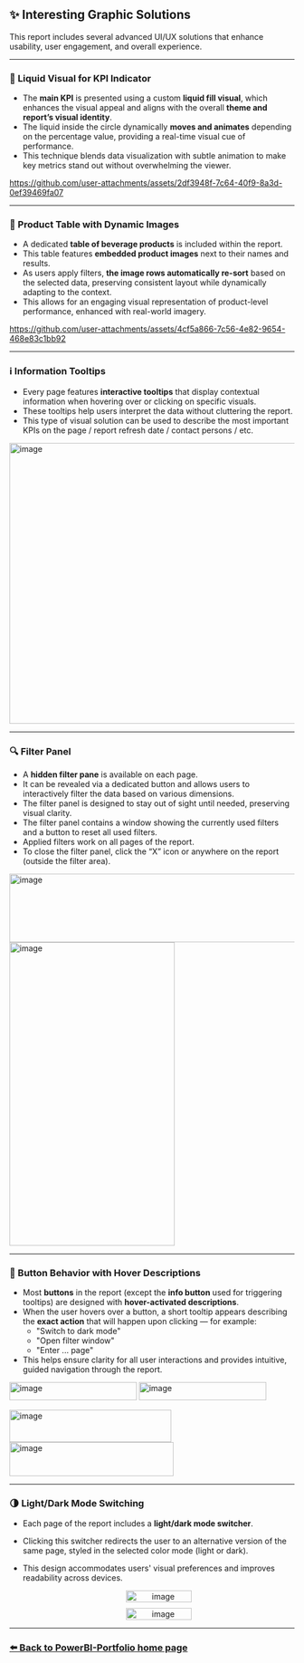 ## ✨ Interesting Graphic Solutions

This report includes several advanced UI/UX solutions that enhance usability, user engagement, and overall experience.

---
<h3>🌊 Liquid Visual for KPI Indicator</h3>

- The **main KPI** is presented using a custom **liquid fill visual**, which enhances the visual appeal and aligns with the overall **theme and report’s visual identity**.
- The liquid inside the circle dynamically **moves and animates** depending on the percentage value, providing a real-time visual cue of performance.
- This technique blends data visualization with subtle animation to make key metrics stand out without overwhelming the viewer.

https://github.com/user-attachments/assets/2df3948f-7c64-40f9-8a3d-0ef39469fa07

---

<h3>🧃 Product Table with Dynamic Images</h3>

- A dedicated **table of beverage products** is included within the report.
- This table features **embedded product images** next to their names and results.
- As users apply filters, **the image rows automatically re-sort** based on the selected data, preserving consistent layout while dynamically adapting to the context.
- This allows for an engaging visual representation of product-level performance, enhanced with real-world imagery.

https://github.com/user-attachments/assets/4cf5a866-7c56-4e82-9654-468e83c1bb92

---

<h3>ℹ️ Information Tooltips</h3>

- Every page features **interactive tooltips** that display contextual information when hovering over or clicking on specific visuals.
- These tooltips help users interpret the data without cluttering the report.
- This type of visual solution can be used to describe the most important KPIs on the page / report refresh date / contact persons / etc.

<img width="857" height="496" alt="image" src="https://github.com/user-attachments/assets/d082375f-e2cf-4ff6-b738-ec044af8d113" />

---

<h3>🔍 Filter Panel</h3>

- A **hidden filter pane** is available on each page.
- It can be revealed via a dedicated button and allows users to interactively filter the data based on various dimensions.
- The filter panel is designed to stay out of sight until needed, preserving visual clarity.
- The filter panel contains a window showing the currently used filters and a button to reset all used filters.
- Applied filters work on all pages of the report.
- To close the filter panel, click the “X” icon or anywhere on the report (outside the filter area).

<img width="1371" height="121" alt="image" src="https://github.com/user-attachments/assets/d2824c76-cb8b-4a40-951a-23771b42436c" />
<img width="292" height="536" alt="image" src="https://github.com/user-attachments/assets/763f22cf-1a9c-469e-a6f6-8a735d2338af" />

---

<h3>🔘 Button Behavior with Hover Descriptions</h3>

- Most **buttons** in the report (except the **info button** used for triggering tooltips) are designed with **hover-activated descriptions**.
- When the user hovers over a button, a short tooltip appears describing the **exact action** that will happen upon clicking — for example:
  - "Switch to dark mode"
  - "Open filter window"
  - "Enter ... page"
- This helps ensure clarity for all user interactions and provides intuitive, guided navigation through the report.

<p>
  <img width="225" height="32" alt="image" src="https://github.com/user-attachments/assets/a0ff2afd-8e6a-499f-9523-55eeb0e2a203" />
  <img width="225" height="32" alt="image" src="https://github.com/user-attachments/assets/611b1138-3035-4160-bb6a-7ab11bce7ece" />
</p>
<p>
  <img width="286" height="57" alt="image" src="https://github.com/user-attachments/assets/ff0f3c2d-8c73-4ce6-aa26-8befbafc7477" />
  <img width="290" height="60" alt="image" src="https://github.com/user-attachments/assets/002e4127-fa5e-4ca6-b92c-3bc366ef5488" />
</p>

---

<h3>🌗 Light/Dark Mode Switching</h3>

- Each page of the report includes a **light/dark mode switcher**.
- Clicking this switcher redirects the user to an alternative version of the same page, styled in the selected color mode (light or dark).
- This design accommodates users' visual preferences and improves readability across devices.

  <p align="center" style="display: flex; gap: 10px; justify-content: center; flex-wrap: wrap;">
    <img width="49%" height="49%" alt="image" src="https://github.com/user-attachments/assets/7ab188a0-731f-495b-8a6e-6ed37ca1ca48" />
    <img width="49%" height="49%" alt="image" src="https://github.com/user-attachments/assets/8884755c-456f-499f-aa49-89af86862b61" />
  </p>

---

### [⬅️ Back to PowerBI-Portfolio home page](https://github.com/oskarmarciniak/PowerBI-Portfolio)
